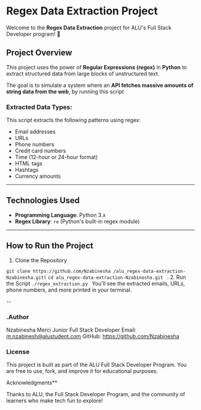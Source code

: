 # Regex Data Extraction Project

Welcome to the **Regex Data Extraction** project for ALU's Full Stack Developer program! 🎉

## Project Overview

This project uses the power of **Regular Expressions (regex)** in **Python** to extract structured data from large blocks of unstructured text.

The goal is to simulate a system where an **API fetches massive amounts of string data from the web**, by running this script 

###  Extracted Data Types:

This script extracts the following patterns using regex:

-  Email addresses
-  URLs
-  Phone numbers
-  Credit card numbers
- Time (12-hour or 24-hour format)
-  HTML tags
-  Hashtags
-  Currency amounts

---

##  Technologies Used

- **Programming Language**: Python 3.x
- **Regex Library**: `re` (Python's built-in regex module)

---

##  How to Run the Project

 1. Clone the Repository

```git clone https://github.com/Nzabinesha /alu_regex-data-extraction-Nzabinesha.git(```
```cd alu_regex-data-extraction-Nzabinesha.git ```
. 2. Run the Script
```./regex_extraction.py ```
You'll see the extracted emails, URLs, phone numbers, and more printed in your terminal.


 
--
### .Author
Nzabinesha Merci 
Junior Full Stack Developer
Email: m.nzabinesh@alustudent.com
GitHub: https://github.com/Nzabinesha 

### License

This project is built as part of the ALU Full Stack Developer Program.
You are free to use, fork, and improve it for educational purposes.

Acknowledgments**

Thanks to ALU, the Full Stack Developer Program, and the community of learners who make tech fun to explore!


